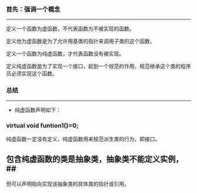### 首先：强调一个概念
---------------------

定义一个函数为虚函数，不代表函数为不被实现的函数。

定义他为虚函数是为了允许用基类的指针来调用子类的这个函数。

定义一个函数为纯虚函数，才代表函数没有被实现。

定义纯虚函数是为了实现一个接口，起到一个规范的作用，规范继承这个类的程序员必须实现这个函数。



### 总结
---------------------
+ 纯虚函数声明如下： 
### virtual void funtion1()=0; ### 
纯虚函数一定没有定义，纯虚函数用来规范派生类的行为，即接口。
## 包含纯虚函数的类是抽象类，抽象类不能定义实例，##   
但可以声明指向实现该抽象类的具体类的指针或引用。
